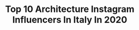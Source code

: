 ---
title: Top 10 Architecture Instagram Influencers In Italy In 2020
description: >-
  Find top architecture Instagram influencers in Italy in 2020. Most popular hashtags: #italy #sunset #architecture #roma.
platform: Instagram
profiles:
  - username: "archepidemic26"
    fullname: >-
      🏨
    location: "Italy"
    followers: 4576
    engagement: 798
    commentsToLikes: 0.015207
    id: ck138m60agwxj0i19q6pqokxd
    verified: false
    hashtags: "#aestheticphotography, #aestheticedits, #aesthetictumblr, #aestheticphotos"
  - username: "jovanabaco"
    fullname: >-
      Jovana Baco
    location: "Italy"
    followers: 5826
    engagement: 1123
    commentsToLikes: 0.041468
    id: ck5q1s9o5cj2w0i11vhvrwppl
    verified: false
    hashtags: "#lifestyle, #photo, #leather, #duomo"
  - username: "lovegod83"
    fullname: >-
      Simone Lovegod®️
    location: "Italy"
    followers: 5589
    engagement: 2210
    commentsToLikes: 0.013518
    id: ck8t993sjn9ql0j78k4h1zp36
    verified: false
    hashtags: "#barbado, #beardsofinstagram, #fromwhereistand, #roma"
  - username: "sofiabarili"
    fullname: >-
      SOFIA🍑
    location: "Italy"
    followers: 9361
    engagement: 1636
    commentsToLikes: 0.005117
    id: ck8tc5uayye0z0j78ssv73q8f
    verified: false
    hashtags: "#motorbike, #ktmexc, #scottgoggles, #scott"
  - username: "s_marelli"
    fullname: >-
      Stefano Marelli
    location: "Italy"
    followers: 5800
    engagement: 1596
    commentsToLikes: 0.222694
    id: ck6twfywyrrlc0j71r0amajyt
    verified: false
    hashtags: "#nikon, #longexposhots, #nature, #trentino"
  - username: "benyamin_tari"
    fullname: >-
      HEAD COACH IN DYNOMIKA GYM
    location: "Italy"
    followers: 53932
    engagement: 873
    commentsToLikes: 0.010468
    id: ck5px4muzq2os0i11n02f0ud7
    verified: false
    hashtags: "#venezia, #kallehpro, #goprohero8, #oldstyle"
  - username: "pigreco1971"
    fullname: >-
      Pierluigi 🤓
    location: "Italy"
    followers: 6213
    engagement: 1730
    commentsToLikes: 0.124213
    id: ck0u2dpr3zkgv0i1912u6sly2
    verified: false
    hashtags: "#foriimperiali, #salitadelgrillo, #altaredellapatria, #colosseo"
  - username: "francesco_treu"
    fullname: >-
      Francesco Ruggero Treu
    location: "Italy"
    followers: 16131
    engagement: 671
    commentsToLikes: 0.149017
    id: ck0tu8jas62e20i19012vwan2
    verified: false
    hashtags: "#beautifulvienna, #topviennaphoto, #viennastravel, #viennagram"
  - username: "stevaleri"
    fullname: >-
      𝙎𝙏𝙀𝙁𝘼𝙉𝙊 𝙑𝘼𝙇𝙀𝙍𝙄
    location: "Italy"
    followers: 11972
    engagement: 937
    commentsToLikes: 0.064811
    id: ck6tlmlcc68li0j718hi0zbc1
    verified: false
    hashtags: "#italy, #instagarda, #arab, #toscana"
  - username: "dsignerm"
    fullname: >-
      Monica
    location: "Italy"
    followers: 4756
    engagement: 3267
    commentsToLikes: 0.078704
    id: ck5chstq7redn0i11xlddhrxk
    verified: false
    hashtags: "#colorfulfacadechallenge"
---